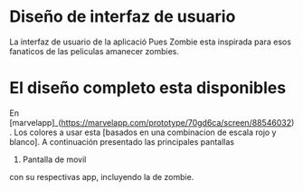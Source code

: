 # Diseño de interfaz de usuario 

La interfaz de usuario de la aplicació Pues Zombie esta inspirada para esos fanaticos de las peliculas amanecer zombies. 

# El diseño completo esta disponibles 
En [marvelapp]_(https://marvelapp.com/prototype/70gd6ca/screen/88546032)
. Los colores a usar esta [basados en una combinacion de escala rojo y blanco]. A continuación presentado las principales pantallas 

1. Pantalla de movil 

con su respectivas app, incluyendo la de zombie. 

<br>
<img  height = "700" src = "https://github.com/lorelia1818/Idea-Proyecto-Android/blob/main/documentos/imagenes/Pantalla1.jpeg>
 
 <br>
